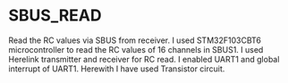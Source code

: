 # SBUS_READ
Read the RC values via SBUS from receiver.
I used STM32F103CBT6 microcontroller to read the RC values of 16 channels in SBUS1.
I used Herelink transmitter and receiver for RC read.
I enabled UART1 and global interrupt of UART1.
Herewith I have used Transistor circuit.
